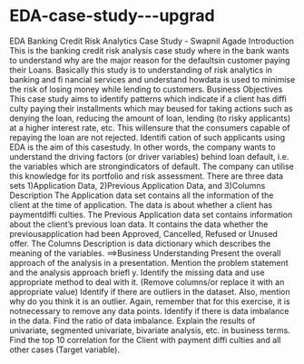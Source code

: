 # EDA-case-study---upgrad
EDA Banking Credit Risk Analytics Case Study - Swapnil Agade
Introduction This is the banking credit risk analysis case study where in the bank wants to understand why are the major reason for the defaultsin customer paying their Loans. Basically this study is to understanding of risk analytics in banking and fi nancial services and understand howdata is used to minimise the risk of losing money while lending to customers.
Business Objectives This case study aims to identify patterns which indicate if a client has diffi culty paying their installments which may beused for taking actions such as denying the loan, reducing the amount of loan, lending (to risky applicants) at a higher interest rate, etc. This willensure that the consumers capable of repaying the loan are not rejected. Identifi cation of such applicants using EDA is the aim of this casestudy.
In other words, the company wants to understand the driving factors (or driver variables) behind loan default, i.e. the variables which are strongindicators of default. The company can utilise this knowledge for its portfolio and risk assessment.
There are three data sets
1)Application Data, 2)Previous Application Data, and 3)Columns Description
The Application data set contains all the information of the client at the time of application. The data is about whether a client has paymentdiffi culties.
The Previous Application data set contains information about the client’s previous loan data. It contains the data whether the previousapplication had been Approved, Cancelled, Refused or Unused offer.
The Columns Description is data dictionary which describes the meaning of the variables.
==>Business Understanding
Present the overall approach of the analysis in a presentation. Mention the problem statement and the analysis approach briefl y.
Identify the missing data and use appropriate method to deal with it. (Remove columns/or replace it with an appropriate value)
Identify if there are outliers in the dataset. Also, mention why do you think it is an outlier. Again, remember that for this exercise, it is notnecessary to remove any data points.
Identify if there is data imbalance in the data. Find the ratio of data imbalance.
Explain the results of univariate, segmented univariate, bivariate analysis, etc. in business terms.
Find the top 10 correlation for the Client with payment diffi culties and all other cases (Target variable).
